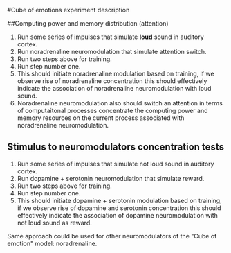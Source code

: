 #Cube of emotions experiment description

##Computing power and memory distribution (attention)
1. Run some series of impulses that simulate **loud** sound in auditory cortex.
1. Run noradrenaline neuromodulation that simulate attention switch.
1. Run two steps above for training.
1. Run step number one.
1. This should initiate noradrenaline modulation based on training, if we observe rise of noradrenaline concentration this should effectively indicate the association of noradrenaline neuromodulation with loud sound.
1. Noradrenaline neuromodulation also should switch an attention in terms of computaitonal processes concentrate the computing power and memory resources on the current process associated with noradrenaline neuromodulation.


## Stimulus to neuromodulators concentration tests
1. Run some series of impulses that simulate not loud sound in auditory cortex.
1. Run dopamine + serotonin neuromodulation that simulate reward.
1. Run two steps above for training.
1. Run step number one.
1. This should initiate dopamine + serotonin modulation based on training, if we observe rise of dopamine and serotonin concentration this should effectively indicate the association of dopamine neuromodulation with not loud sound as reward.

Same approach could be used for other neuromodulators of the "Cube of emotion" model: noradrenaline.

